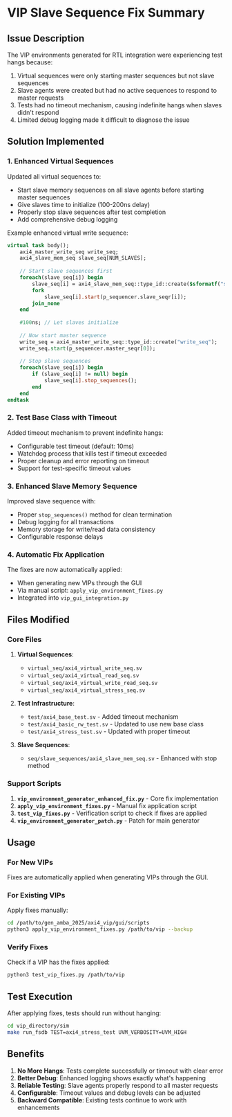 # VIP Slave Sequence Fix Summary

## Issue Description
The VIP environments generated for RTL integration were experiencing test hangs because:
1. Virtual sequences were only starting master sequences but not slave sequences
2. Slave agents were created but had no active sequences to respond to master requests
3. Tests had no timeout mechanism, causing indefinite hangs when slaves didn't respond
4. Limited debug logging made it difficult to diagnose the issue

## Solution Implemented

### 1. Enhanced Virtual Sequences
Updated all virtual sequences to:
- Start slave memory sequences on all slave agents before starting master sequences
- Give slaves time to initialize (100-200ns delay)
- Properly stop slave sequences after test completion
- Add comprehensive debug logging

Example enhanced virtual write sequence:
```systemverilog
virtual task body();
    axi4_master_write_seq write_seq;
    axi4_slave_mem_seq slave_seq[NUM_SLAVES];
    
    // Start slave sequences first
    foreach(slave_seq[i]) begin
        slave_seq[i] = axi4_slave_mem_seq::type_id::create($sformatf("slave_seq[%0d]", i));
        fork
            slave_seq[i].start(p_sequencer.slave_seqr[i]);
        join_none
    end
    
    #100ns; // Let slaves initialize
    
    // Now start master sequence
    write_seq = axi4_master_write_seq::type_id::create("write_seq");
    write_seq.start(p_sequencer.master_seqr[0]);
    
    // Stop slave sequences
    foreach(slave_seq[i]) begin
        if (slave_seq[i] != null) begin
            slave_seq[i].stop_sequences();
        end
    end
endtask
```

### 2. Test Base Class with Timeout
Added timeout mechanism to prevent indefinite hangs:
- Configurable test timeout (default: 10ms)
- Watchdog process that kills test if timeout exceeded
- Proper cleanup and error reporting on timeout
- Support for test-specific timeout values

### 3. Enhanced Slave Memory Sequence
Improved slave sequence with:
- Proper `stop_sequences()` method for clean termination
- Debug logging for all transactions
- Memory storage for write/read data consistency
- Configurable response delays

### 4. Automatic Fix Application
The fixes are now automatically applied:
- When generating new VIPs through the GUI
- Via manual script: `apply_vip_environment_fixes.py`
- Integrated into `vip_gui_integration.py`

## Files Modified

### Core Files
1. **Virtual Sequences**:
   - `virtual_seq/axi4_virtual_write_seq.sv`
   - `virtual_seq/axi4_virtual_read_seq.sv`
   - `virtual_seq/axi4_virtual_write_read_seq.sv`
   - `virtual_seq/axi4_virtual_stress_seq.sv`

2. **Test Infrastructure**:
   - `test/axi4_base_test.sv` - Added timeout mechanism
   - `test/axi4_basic_rw_test.sv` - Updated to use new base class
   - `test/axi4_stress_test.sv` - Updated with proper timeout

3. **Slave Sequences**:
   - `seq/slave_sequences/axi4_slave_mem_seq.sv` - Enhanced with stop method

### Support Scripts
1. **`vip_environment_generator_enhanced_fix.py`** - Core fix implementation
2. **`apply_vip_environment_fixes.py`** - Manual fix application script
3. **`test_vip_fixes.py`** - Verification script to check if fixes are applied
4. **`vip_environment_generator_patch.py`** - Patch for main generator

## Usage

### For New VIPs
Fixes are automatically applied when generating VIPs through the GUI.

### For Existing VIPs
Apply fixes manually:
```bash
cd /path/to/gen_amba_2025/axi4_vip/gui/scripts
python3 apply_vip_environment_fixes.py /path/to/vip --backup
```

### Verify Fixes
Check if a VIP has the fixes applied:
```bash
python3 test_vip_fixes.py /path/to/vip
```

## Test Execution
After applying fixes, tests should run without hanging:
```bash
cd vip_directory/sim
make run_fsdb TEST=axi4_stress_test UVM_VERBOSITY=UVM_HIGH
```

## Benefits
1. **No More Hangs**: Tests complete successfully or timeout with clear error
2. **Better Debug**: Enhanced logging shows exactly what's happening
3. **Reliable Testing**: Slave agents properly respond to all master requests
4. **Configurable**: Timeout values and debug levels can be adjusted
5. **Backward Compatible**: Existing tests continue to work with enhancements